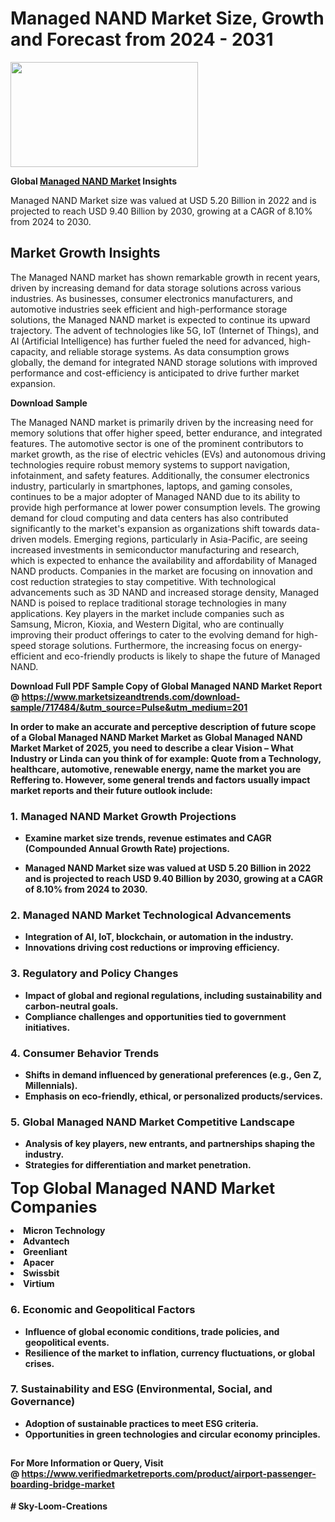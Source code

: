 <H1>Managed NAND Market Size, Growth and Forecast from 2024 - 2031</H1><img class="aligncenter size-medium wp-image-584254" src="https://thirdeyenews.in/wp-content/uploads/2024/09/Global-Market-Research-300x168.jpeg" alt="" width="300" height="168" /><p><strong>Global&nbsp;<a href="https://www.marketsizeandtrends.com/download-sample/717484/&amp;utm_source=Pulse&amp;utm_medium=201">Managed NAND Market</a> Insights</strong></p><p>Managed NAND Market size was valued at USD 5.20 Billion in 2022 and is projected to reach USD 9.40 Billion by 2030, growing at a CAGR of 8.10% from 2024 to 2030.</p><p><h2>Market Growth Insights</h2> <p>The Managed NAND market has shown remarkable growth in recent years, driven by increasing demand for data storage solutions across various industries. As businesses, consumer electronics manufacturers, and automotive industries seek efficient and high-performance storage solutions, the Managed NAND market is expected to continue its upward trajectory. The advent of technologies like 5G, IoT (Internet of Things), and AI (Artificial Intelligence) has further fueled the need for advanced, high-capacity, and reliable storage systems. As data consumption grows globally, the demand for integrated NAND storage solutions with improved performance and cost-efficiency is anticipated to drive further market expansion.</p> <p><strong>Download Sample</strong></p> <p>The Managed NAND market is primarily driven by the increasing need for memory solutions that offer higher speed, better endurance, and integrated features. The automotive sector is one of the prominent contributors to market growth, as the rise of electric vehicles (EVs) and autonomous driving technologies require robust memory systems to support navigation, infotainment, and safety features. Additionally, the consumer electronics industry, particularly in smartphones, laptops, and gaming consoles, continues to be a major adopter of Managed NAND due to its ability to provide high performance at lower power consumption levels. The growing demand for cloud computing and data centers has also contributed significantly to the market's expansion as organizations shift towards data-driven models. Emerging regions, particularly in Asia-Pacific, are seeing increased investments in semiconductor manufacturing and research, which is expected to enhance the availability and affordability of Managed NAND products. Companies in the market are focusing on innovation and cost reduction strategies to stay competitive. With technological advancements such as 3D NAND and increased storage density, Managed NAND is poised to replace traditional storage technologies in many applications. Key players in the market include companies such as Samsung, Micron, Kioxia, and Western Digital, who are continually improving their product offerings to cater to the evolving demand for high-speed storage solutions. Furthermore, the increasing focus on energy-efficient and eco-friendly products is likely to shape the future of Managed NAND. <p><strong></p><p><span class=""><strong>Download Full PDF Sample Copy of Global Managed NAND Market Report</strong> @ <a href="https://www.marketsizeandtrends.com/download-sample/717484/&amp;utm_source=Pulse&amp;utm_medium=201" target="_blank">https://www.marketsizeandtrends.com/download-sample/717484/&amp;utm_source=Pulse&amp;utm_medium=201</a></span></p><p>In order to make an accurate and perceptive description of future scope of a Global&nbsp;Managed NAND Market Market as Global&nbsp;Managed NAND Market Market of 2025, you need to describe a clear Vision &ndash; What Industry or Linda can you think of for example: Quote from a Technology, healthcare, automotive, renewable energy, name the market you are Reffering to. However, some general trends and factors usually impact market reports and their future outlook include:</p><h3>1.&nbsp;<strong>Managed NAND Market Growth Projections</strong></h3><ul><li>Examine market size trends, revenue estimates and CAGR (Compounded Annual Growth Rate) projections.</li><li><p>Managed NAND Market size was valued at USD 5.20 Billion in 2022 and is projected to reach USD 9.40 Billion by 2030, growing at a CAGR of 8.10% from 2024 to 2030.</p></li></ul><h3>2.&nbsp;<strong>Managed NAND Market Technological Advancements</strong></h3><ul><li>Integration of AI, IoT, blockchain, or automation in the industry.</li><li>Innovations driving cost reductions or improving efficiency.</li></ul><h3>3.&nbsp;<strong>Regulatory and Policy Changes</strong></h3><ul><li>Impact of global and regional regulations, including sustainability and carbon-neutral goals.</li><li>Compliance challenges and opportunities tied to government initiatives.</li></ul><h3>4.&nbsp;<strong>Consumer Behavior Trends</strong></h3><ul><li>Shifts in demand influenced by generational preferences (e.g., Gen Z, Millennials).</li><li>Emphasis on eco-friendly, ethical, or personalized products/services.</li></ul><h3>5.&nbsp;<strong>Global Managed NAND Market Competitive Landscape</strong></h3><ul><li>Analysis of key players, new entrants, and partnerships shaping the industry.</li><li>Strategies for differentiation and market penetration.</li></ul><p data-pm-slice="1 1 []"><span style="color: inherit; font-family: inherit; font-size: 25px;">Top Global Managed NAND Market Companies</span></p><div class="" data-test-id=""><p><li>Micron Technology</li><li> Advantech</li><li> Greenliant</li><li> Apacer</li><li> Swissbit</li><li> Virtium</li></p></div><h3>6.&nbsp;<strong>Economic and Geopolitical Factors</strong></h3><ul><li>Influence of global economic conditions, trade policies, and geopolitical events.</li><li>Resilience of the market to inflation, currency fluctuations, or global crises.</li></ul><h3>7.&nbsp;<strong>Sustainability and ESG (Environmental, Social, and Governance)</strong></h3><ul><li>Adoption of sustainable practices to meet ESG criteria.</li><li>Opportunities in green technologies and circular economy principles.</li></ul><h2><strong style="font-size: 14px;">For More Information or Query, Visit @&nbsp;</strong><a style="background-color: #ffffff; font-size: 14px;" href="https://www.marketsizeandtrends.com/report/managed-nand-market/" target="_blank">https://www.verifiedmarketreports.com/product/airport-passenger-boarding-bridge-market</a></h2># Sky-Loom-Creations
